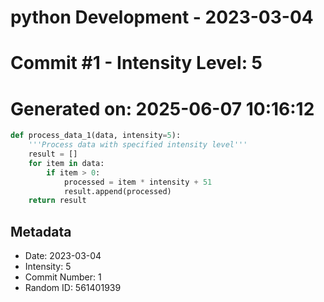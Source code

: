 ﻿# python Development - 2023-03-04
# Commit #1 - Intensity Level: 5
# Generated on: 2025-06-07 10:16:12
```python
def process_data_1(data, intensity=5):
    '''Process data with specified intensity level'''
    result = []
    for item in data:
        if item > 0:
            processed = item * intensity + 51
            result.append(processed)
    return result
```
## Metadata
- Date: 2023-03-04
- Intensity: 5
- Commit Number: 1
- Random ID: 561401939
